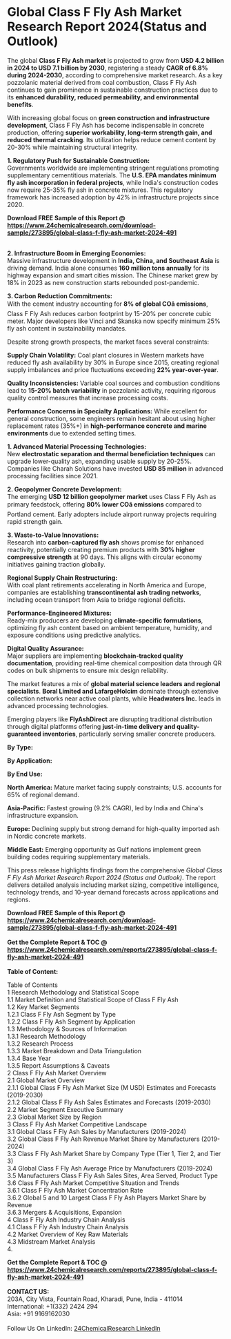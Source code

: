 <h1>Global Class F Fly Ash Market Research Report 2024(Status and Outlook)</h1><p>The global <strong>Class F Fly Ash market</strong> is projected to grow from <strong>USD 4.2 billion in 2024 to USD 7.1 billion by 2030</strong>, registering a steady <strong>CAGR of 6.8% during 2024-2030</strong>, according to comprehensive market research. As a key pozzolanic material derived from coal combustion, Class F Fly Ash continues to gain prominence in sustainable construction practices due to its <strong>enhanced durability, reduced permeability, and environmental benefits</strong>.</p><p>With increasing global focus on <strong>green construction and infrastructure development</strong>, Class F Fly Ash has become indispensable in concrete production, offering <strong>superior workability, long-term strength gain, and reduced thermal cracking</strong>. Its utilization helps reduce cement content by 20-30% while maintaining structural integrity.</p><p><strong>1. Regulatory Push for Sustainable Construction:</strong><br>
Governments worldwide are implementing stringent regulations promoting supplementary cementitious materials. The <strong>U.S. EPA mandates minimum fly ash incorporation in federal projects</strong>, while India's construction codes now require 25-35% fly ash in concrete mixtures. This regulatory framework has increased adoption by 42% in infrastructure projects since 2020.</p><div><b>Download FREE Sample of this Report @ 
            <a href="https://www.24chemicalresearch.com/download-sample/273895/global-class-f-fly-ash-market-2024-491">
            https://www.24chemicalresearch.com/download-sample/273895/global-class-f-fly-ash-market-2024-491</a></b></div><br><p><strong>2. Infrastructure Boom in Emerging Economies:</strong><br>
Massive infrastructure development in <strong>India, China, and Southeast Asia</strong> is driving demand. India alone consumes <strong>160 million tons annually</strong> for its highway expansion and smart cities mission. The Chinese market grew by 18% in 2023 as new construction starts rebounded post-pandemic.</p><p><strong>3. Carbon Reduction Commitments:</strong><br>
With the cement industry accounting for <strong>8% of global COâ emissions</strong>, Class F Fly Ash reduces carbon footprint by 15-20% per concrete cubic meter. Major developers like Vinci and Skanska now specify minimum 25% fly ash content in sustainability mandates.</p><p>Despite strong growth prospects, the market faces several constraints:</p><p><strong>Supply Chain Volatility:</strong> Coal plant closures in Western markets have reduced fly ash availability by 30% in Europe since 2015, creating regional supply imbalances and price fluctuations exceeding <strong>22% year-over-year</strong>.</p><p><strong>Quality Inconsistencies:</strong> Variable coal sources and combustion conditions lead to <strong>15-20% batch variability</strong> in pozzolanic activity, requiring rigorous quality control measures that increase processing costs.</p><p><strong>Performance Concerns in Specialty Applications:</strong> While excellent for general construction, some engineers remain hesitant about using higher replacement rates (35%+) in <strong>high-performance concrete and marine environments</strong> due to extended setting times.</p><p><strong>1. Advanced Material Processing Technologies:</strong><br>
New <strong>electrostatic separation and thermal beneficiation techniques</strong> can upgrade lower-quality ash, expanding usable supply by 20-25%. Companies like Charah Solutions have invested <strong>USD 85 million</strong> in advanced processing facilities since 2021.</p><p><strong>2. Geopolymer Concrete Development:</strong><br>
The emerging <strong>USD 12 billion geopolymer market</strong> uses Class F Fly Ash as primary feedstock, offering <strong>80% lower COâ emissions</strong> compared to Portland cement. Early adopters include airport runway projects requiring rapid strength gain.</p><p><strong>3. Waste-to-Value Innovations:</strong><br>
Research into <strong>carbon-captured fly ash</strong> shows promise for enhanced reactivity, potentially creating premium products with <strong>30% higher compressive strength</strong> at 90 days. This aligns with circular economy initiatives gaining traction globally.</p><p><strong>Regional Supply Chain Restructuring:</strong><br>
    With coal plant retirements accelerating in North America and Europe, companies are establishing <strong>transcontinental ash trading networks</strong>, including ocean transport from Asia to bridge regional deficits.</p><p><strong>Performance-Engineered Mixtures:</strong><br>
    Ready-mix producers are developing <strong>climate-specific formulations</strong>, optimizing fly ash content based on ambient temperature, humidity, and exposure conditions using predictive analytics.</p><p><strong>Digital Quality Assurance:</strong><br>
    Major suppliers are implementing <strong>blockchain-tracked quality documentation</strong>, providing real-time chemical composition data through QR codes on bulk shipments to ensure mix design reliability.</p><p>The market features a mix of <strong>global material science leaders and regional specialists</strong>. <strong>Boral Limited and LafargeHolcim</strong> dominate through extensive collection networks near active coal plants, while <strong>Headwaters Inc.</strong> leads in advanced processing technologies.</p><p>Emerging players like <strong>FlyAshDirect</strong> are disrupting traditional distribution through digital platforms offering <strong>just-in-time delivery and quality-guaranteed inventories</strong>, particularly serving smaller concrete producers.</p><p><strong>By Type:</strong></p><p><strong>By Application:</strong></p><p><strong>By End Use:</strong></p><p><strong>North America:</strong> Mature market facing supply constraints; U.S. accounts for 65% of regional demand.</p><p><strong>Asia-Pacific:</strong> Fastest growing (9.2% CAGR), led by India and China's infrastructure expansion.</p><p><strong>Europe:</strong> Declining supply but strong demand for high-quality imported ash in Nordic concrete markets.</p><p><strong>Middle East:</strong> Emerging opportunity as Gulf nations implement green building codes requiring supplementary materials.</p><p>This press release highlights findings from the comprehensive <em>Global Class F Fly Ash Market Research Report 2024 (Status and Outlook)</em>. The report delivers detailed analysis including market sizing, competitive intelligence, technology trends, and 10-year demand forecasts across applications and regions.</p><div><b>Download FREE Sample of this Report @ 
            <a href="https://www.24chemicalresearch.com/download-sample/273895/global-class-f-fly-ash-market-2024-491">
            https://www.24chemicalresearch.com/download-sample/273895/global-class-f-fly-ash-market-2024-491</a></b></div><br><div><b>Get the Complete Report & TOC @ 
            <a href="https://www.24chemicalresearch.com/reports/273895/global-class-f-fly-ash-market-2024-491">
            https://www.24chemicalresearch.com/reports/273895/global-class-f-fly-ash-market-2024-491</a></b></div><br>
            <b>Table of Content:</b><p>Table of Contents<br />
1 Research Methodology and Statistical Scope<br />
1.1 Market Definition and Statistical Scope of Class F Fly Ash<br />
1.2 Key Market Segments<br />
1.2.1 Class F Fly Ash Segment by Type<br />
1.2.2 Class F Fly Ash Segment by Application<br />
1.3 Methodology & Sources of Information<br />
1.3.1 Research Methodology<br />
1.3.2 Research Process<br />
1.3.3 Market Breakdown and Data Triangulation<br />
1.3.4 Base Year<br />
1.3.5 Report Assumptions & Caveats<br />
2 Class F Fly Ash Market Overview<br />
2.1 Global Market Overview<br />
2.1.1 Global Class F Fly Ash Market Size (M USD) Estimates and Forecasts (2019-2030)<br />
2.1.2 Global Class F Fly Ash Sales Estimates and Forecasts (2019-2030)<br />
2.2 Market Segment Executive Summary<br />
2.3 Global Market Size by Region<br />
3 Class F Fly Ash Market Competitive Landscape<br />
3.1 Global Class F Fly Ash Sales by Manufacturers (2019-2024)<br />
3.2 Global Class F Fly Ash Revenue Market Share by Manufacturers (2019-2024)<br />
3.3 Class F Fly Ash Market Share by Company Type (Tier 1, Tier 2, and Tier 3)<br />
3.4 Global Class F Fly Ash Average Price by Manufacturers (2019-2024)<br />
3.5 Manufacturers Class F Fly Ash Sales Sites, Area Served, Product Type<br />
3.6 Class F Fly Ash Market Competitive Situation and Trends<br />
3.6.1 Class F Fly Ash Market Concentration Rate<br />
3.6.2 Global 5 and 10 Largest Class F Fly Ash Players Market Share by Revenue<br />
3.6.3 Mergers & Acquisitions, Expansion<br />
4 Class F Fly Ash Industry Chain Analysis<br />
4.1 Class F Fly Ash Industry Chain Analysis<br />
4.2 Market Overview of Key Raw Materials<br />
4.3 Midstream Market Analysis<br />
4.</p><div><b>Get the Complete Report & TOC @ 
            <a href="https://www.24chemicalresearch.com/reports/273895/global-class-f-fly-ash-market-2024-491">
            https://www.24chemicalresearch.com/reports/273895/global-class-f-fly-ash-market-2024-491</a></b></div><br><b>CONTACT US:</b><br>
            203A, City Vista, Fountain Road, Kharadi, Pune, India - 411014<br>
            International: +1(332) 2424 294<br>
            Asia: +91 9169162030 <br><br>
            Follow Us On LinkedIn: <a href="https://www.linkedin.com/company/24chemicalresearch/">24ChemicalResearch LinkedIn</a>